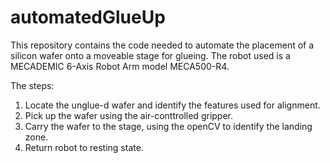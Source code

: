 # automatedGlueUp

This repository contains the code needed to automate the placement of a silicon wafer onto a moveable stage for glueing. The robot used is a MECADEMIC 6-Axis Robot Arm model MECA500-R4.

The steps:
1) Locate the unglue-d wafer and identify the features used for alignment.
2) Pick up the wafer using the air-conttrolled gripper.
3) Carry the wafer to the stage, using the openCV to identify the landing zone.
4) Return robot to resting state.

